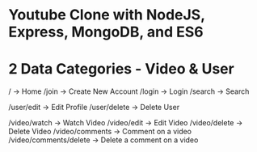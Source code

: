 # Youtube Clone with NodeJS, Express, MongoDB, and ES6

# 2 Data Categories - Video & User

/ -> Home
/join -> Create New Account
/login -> Login
/search -> Search

/user/edit -> Edit Profile
/user/delete -> Delete User

/video/watch -> Watch Video
/video/edit -> Edit Video
/video/delete -> Delete Video
/video/comments -> Comment on a video
/video/comments/delete -> Delete a comment on a video
